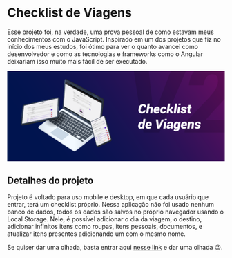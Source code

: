 # Checklist de Viagens

Esse projeto foi, na verdade, uma prova pessoal de como estavam meus conhecimentos com o JavaScript. Inspirado em um dos projetos que fiz no início dos meus estudos, foi ótimo para ver o quanto avancei como desenvolvedor e como as tecnologias e frameworks como o Angular deixariam isso muito mais fácil de ser executado.

<img src="https://raw.githubusercontent.com/dan1el074/dan1el074/main/outros/previw-checklist-viagem/65750.png">

## Detalhes do projeto

Projeto é voltado para uso mobile e desktop, em que cada usuário que entrar, terá um checklist próprio. Nessa aplicação não foi usado nenhum banco de dados, todos os dados são salvos no próprio navegador usando o Local Storage.
Nele, é possível adicionar o dia da viagem, o destino, adicionar infinitos itens como roupas, itens pessoais, documentos, e atualizar itens presentes adicionando um com o mesmo nome.

Se quiser dar uma olhada, basta entrar aqui [nesse link](https://dan1el074.github.io/checklist-viagem/) e dar uma olhada 😉. 
